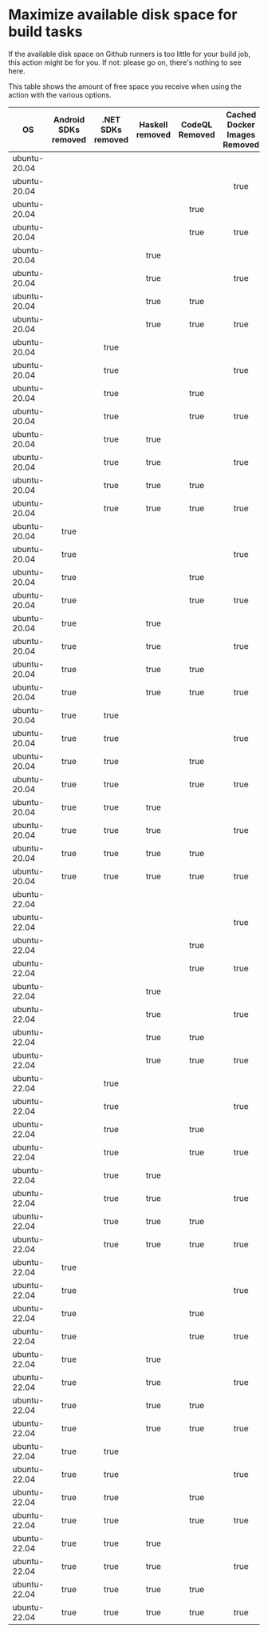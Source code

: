 # Maximize available disk space for build tasks

If the available disk space on Github runners is too little for your build job, this action might be for you.
If not: please go on, there's nothing to see here.

This table shows the amount of free space you receive when using the action with the various options.

OS | Android SDKs removed | .NET SDKs removed | Haskell removed | CodeQL Removed | Cached Docker Images Removed | GB freed | GB free | Elapsed Time (seconds) |
---|:--------------------:|:-----------------:|:---------------:|:--------------:|:----------------------------:|:--------:|:-------:|:----------------------:|
ubuntu-20.04 |  |  |  |  |  | 62 | 80 | 3
ubuntu-20.04 |  |  |  |  | true | 66 | 84 | 41
ubuntu-20.04 |  |  |  | true |  | 67 | 85 | 5
ubuntu-20.04 |  |  |  | true | true | 70 | 88 | 58
ubuntu-20.04 |  |  | true |  |  | 62 | 80 | 2
ubuntu-20.04 |  |  | true |  | true | 66 | 84 | 50
ubuntu-20.04 |  |  | true | true |  | 67 | 85 | 4
ubuntu-20.04 |  |  | true | true | true | 70 | 88 | 10
ubuntu-20.04 |  | true |  |  |  | 64 | 82 | 4
ubuntu-20.04 |  | true |  |  | true | 67 | 85 | 8
ubuntu-20.04 |  | true |  | true |  | 69 | 87 | 6
ubuntu-20.04 |  | true |  | true | true | 72 | 90 | 56
ubuntu-20.04 |  | true | true |  |  | 64 | 82 | 5
ubuntu-20.04 |  | true | true |  | true | 67 | 85 | 56
ubuntu-20.04 |  | true | true | true |  | 69 | 87 | 5
ubuntu-20.04 |  | true | true | true | true | 72 | 90 | 9
ubuntu-20.04 | true |  |  |  |  | 73 | 91 | 11
ubuntu-20.04 | true |  |  |  | true | 76 | 94 | 198
ubuntu-20.04 | true |  |  | true |  | 78 | 96 | 14
ubuntu-20.04 | true |  |  | true | true | 81 | 99 | 102
ubuntu-20.04 | true |  | true |  |  | 73 | 91 | 71
ubuntu-20.04 | true |  | true |  | true | 76 | 94 | 18
ubuntu-20.04 | true |  | true | true |  | 78 | 96 | 56
ubuntu-20.04 | true |  | true | true | true | 81 | 99 | 116
ubuntu-20.04 | true | true |  |  |  | 75 | 93 | 103
ubuntu-20.04 | true | true |  |  | true | 78 | 96 | 68
ubuntu-20.04 | true | true |  | true |  | 80 | 98 | 11
ubuntu-20.04 | true | true |  | true | true | 83 | 101 | 101
ubuntu-20.04 | true | true | true |  |  | 75 | 93 | 80
ubuntu-20.04 | true | true | true |  | true | 78 | 96 | 18
ubuntu-20.04 | true | true | true | true |  | 80 | 98 | 12
ubuntu-20.04 | true | true | true | true | true | 83 | 101 | 148
ubuntu-22.04 |  |  |  |  |  | 63 | 82 | 2
ubuntu-22.04 |  |  |  |  | true | 66 | 85 | 7
ubuntu-22.04 |  |  |  | true |  | 68 | 87 | 3
ubuntu-22.04 |  |  |  | true | true | 71 | 90 | 8
ubuntu-22.04 |  |  | true |  |  | 63 | 82 | 2
ubuntu-22.04 |  |  | true |  | true | 66 | 85 | 46
ubuntu-22.04 |  |  | true | true |  | 68 | 87 | 3
ubuntu-22.04 |  |  | true | true | true | 71 | 90 | 30
ubuntu-22.04 |  | true |  |  |  | 64 | 83 | 3
ubuntu-22.04 |  | true |  |  | true | 67 | 86 | 55
ubuntu-22.04 |  | true |  | true |  | 69 | 88 | 4
ubuntu-22.04 |  | true |  | true | true | 72 | 91 | 10
ubuntu-22.04 |  | true | true |  |  | 64 | 83 | 5
ubuntu-22.04 |  | true | true |  | true | 67 | 86 | 37
ubuntu-22.04 |  | true | true | true |  | 69 | 88 | 4
ubuntu-22.04 |  | true | true | true | true | 72 | 91 | 50
ubuntu-22.04 | true |  |  |  |  | 74 | 93 | 10
ubuntu-22.04 | true |  |  |  | true | 77 | 96 | 20
ubuntu-22.04 | true |  |  | true |  | 78 | 97 | 15
ubuntu-22.04 | true |  |  | true | true | 82 | 101 | 18
ubuntu-22.04 | true |  | true |  |  | 74 | 93 | 11
ubuntu-22.04 | true |  | true |  | true | 77 | 96 | 21
ubuntu-22.04 | true |  | true | true |  | 78 | 97 | 89
ubuntu-22.04 | true |  | true | true | true | 82 | 101 | 102
ubuntu-22.04 | true | true |  |  |  | 75 | 94 | 12
ubuntu-22.04 | true | true |  |  | true | 78 | 97 | 96
ubuntu-22.04 | true | true |  | true |  | 80 | 99 | 73
ubuntu-22.04 | true | true |  | true | true | 83 | 102 | 19
ubuntu-22.04 | true | true | true |  |  | 75 | 94 | 84
ubuntu-22.04 | true | true | true |  | true | 78 | 97 | 154
ubuntu-22.04 | true | true | true | true |  | 80 | 99 | 12
ubuntu-22.04 | true | true | true | true | true | 83 | 102 | 118
